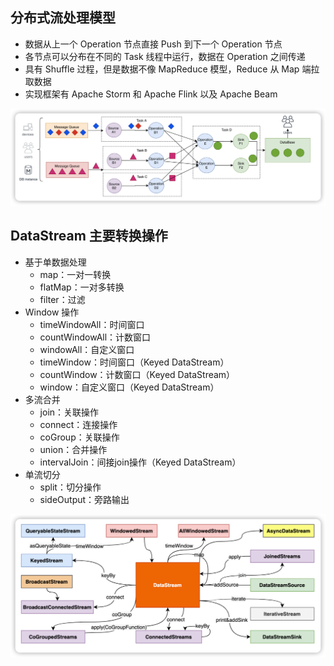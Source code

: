 ## 分布式流处理模型

- 数据从上一个 Operation 节点直接 Push 到下一个 Operation 节点
- 各节点可以分布在不同的 Task 线程中运行，数据在 Operation 之间传递
- 具有 Shuffle 过程，但是数据不像 MapReduce 模型，Reduce 从 Map 端拉取数据
- 实现框架有 Apache Storm 和 Apache Flink 以及 Apache Beam

![](../../assets/img/flink/MZakvI0UKwWbcFft.png)

## DataStream 主要转换操作

- 基于单数据处理
    - map：一对一转换
    - flatMap：一对多转换
    - filter：过滤
- Window 操作
    - timeWindowAll：时间窗口
    - countWindowAll：计数窗口
    - windowAll：自定义窗口
    - timeWindow：时间窗口（Keyed DataStream）
    - countWindow：计数窗口（Keyed DataStream）
    - window：自定义窗口（Keyed DataStream）
- 多流合并
  - join：关联操作
  - connect：连接操作
  - coGroup：关联操作
  - union：合并操作
  - intervalJoin：间接join操作（Keyed DataStream）
- 单流切分
  - split：切分操作
  - sideOutput：旁路输出

![](../../assets/img/flink/uXDjyqBhz5SCoadZ.png)
